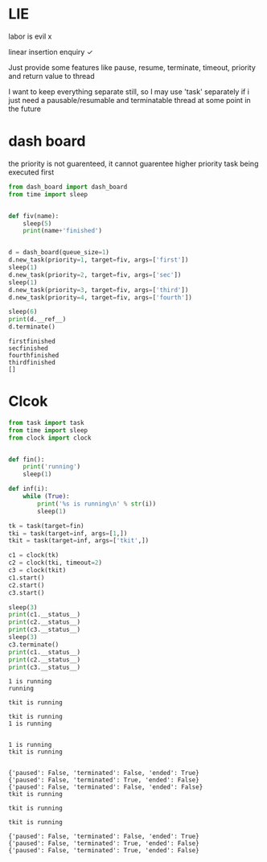 # LIE
labor is evil x 

linear insertion enquiry ✓

Just provide some features like pause, resume, terminate, timeout, priority and return value to thread

I want to keep everything separate still, so I may use 'task' separately if i just need a pausable/resumable and terminatable thread at some point in the future
# dash board
the priority is not guarenteed, it cannot guarentee higher priority task being executed first
```python
from dash_board import dash_board
from time import sleep


def fiv(name):
    sleep(5)
    print(name+'finished')


d = dash_board(queue_size=1)
d.new_task(priority=1, target=fiv, args=['first'])
sleep(1)
d.new_task(priority=2, target=fiv, args=['sec'])
sleep(1)
d.new_task(priority=3, target=fiv, args=['third'])
d.new_task(priority=4, target=fiv, args=['fourth'])

sleep(6)
print(d.__ref__)
d.terminate()
```

```
firstfinished
secfinished
fourthfinished
thirdfinished
[]
```
# Clcok
```python
from task import task
from time import sleep
from clock import clock


def fin():
    print('running')
    sleep(1)

def inf(i):
    while (True):
        print('%s is running\n' % str(i))
        sleep(1)

tk = task(target=fin)
tki = task(target=inf, args=[1,])
tkit = task(target=inf, args=['tkit',])

c1 = clock(tk)
c2 = clock(tki, timeout=2)
c3 = clock(tkit)
c1.start()
c2.start()
c3.start()

sleep(3)
print(c1.__status__)
print(c2.__status__)
print(c3.__status__)
sleep(3)
c3.terminate()
print(c1.__status__)
print(c2.__status__)
print(c3.__status__)

```
```
1 is running
running

tkit is running

tkit is running
1 is running


1 is running
tkit is running


{'paused': False, 'terminated': False, 'ended': True}
{'paused': False, 'terminated': True, 'ended': False}
{'paused': False, 'terminated': False, 'ended': False}
tkit is running

tkit is running

tkit is running

{'paused': False, 'terminated': False, 'ended': True}
{'paused': False, 'terminated': True, 'ended': False}
{'paused': False, 'terminated': True, 'ended': False}
```
